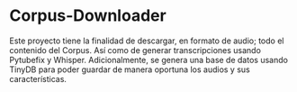 # Corpus-Downloader
Este proyecto tiene la finalidad de descargar, en formato de audio; todo el contenido del Corpus. Así como de generar transcripciones usando Pytubefix y Whisper. Adicionalmente, se genera una base de datos usando TinyDB para poder guardar de manera oportuna los audios y sus características. 
